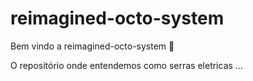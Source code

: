 # reimagined-octo-system

Bem vindo a reimagined-octo-system :tada: 

O repositório onde entendemos como serras eletricas ...